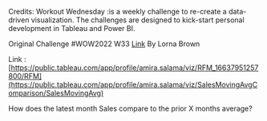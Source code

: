 Credits: Workout Wednesday :is a weekly challenge to re-create a data-driven visualization. The challenges are designed to kick-start personal development in Tableau and Power BI.

Original Challenge #WOW2022 W33 [Link](https://www.workout-wednesday.com/2022w33tab/) By Lorna Brown

Link : [https://public.tableau.com/app/profile/amira.salama/viz/RFM_16637951257800/RFM](https://public.tableau.com/app/profile/amira.salama/viz/SalesMovingAvgComparison/SalesMovingAvg)

How does the latest month Sales compare to the prior X months average?
